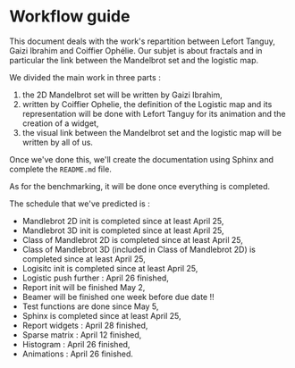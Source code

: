# Workflow guide

This document deals with the work's repartition between Lefort Tanguy, Gaizi Ibrahim and Coiffier Ophélie.
Our subjet is about fractals and in particular the link between the Mandelbrot set and the logistic map.

We divided the main work in three parts :

1. the 2D Mandelbrot set will be written by Gaizi Ibrahim,
2. written by Coiffier Ophelie, the definition of the Logistic map and its representation will be done with Lefort Tanguy for its animation and the creation of a widget,
3. the visual link between the Mandelbrot set and the logistic map will be written by all of us.

Once we've done this, we'll create the documentation using Sphinx and complete the `README.md` file.

As for the benchmarking, it will be done once everything is completed. 

The schedule that we've predicted is :

- Mandlebrot 2D init is completed since at least April 25,
- Mandlebrot 3D init is completed since at least April 25,
- Class of Mandlebrot 2D is completed since at least April 25,
- Class of Mandlebrot 3D (included in Class of Mandlebrot 2D) is completed since at least April 25,
- Logisitc init is completed since at least April 25,
- Logistic push further : April 26 finished,
- Report init will be finished May 2,
- Beamer will be finished one week before due date !!
- Test functions are done since May 5,
- Sphinx is completed since at least April 25,
- Report widgets : April 28 finished,
- Sparse matrix : April 12 finished,
- Histogram : April 26 finished,
- Animations : April 26 finished.
